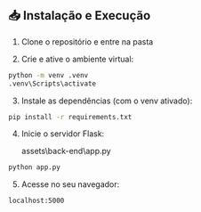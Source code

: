 ## 📥 Instalação e Execução

1. Clone o repositório e entre na pasta

2. Crie e ative o ambiente virtual:
```bash
python -m venv .venv
.venv\Scripts\activate
```

3. Instale as dependências (com o venv ativado):
```bash
pip install -r requirements.txt
```

4. Inicie o servidor Flask:

    assets\back-end\app.py
```bash
python app.py
```

5. Acesse no seu navegador:
```
localhost:5000
```
